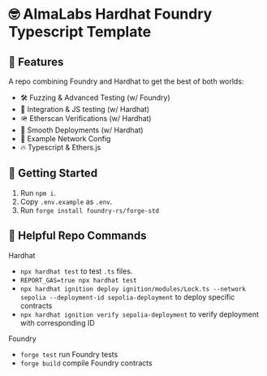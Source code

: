 # 🤓 AlmaLabs Hardhat Foundry Typescript Template

## 💪 Features

A repo combining Foundry and Hardhat to get the best of both worlds:

- 🛠️ Fuzzing & Advanced Testing (w/ Foundry)
- 🤝 Integration & JS testing (w/ Hardhat)
- 🪖 Etherscan Verifications (w/ Hardhat)
- 🚀 Smooth Deployments (w/ Hardhat)
- 🛜 Example Network Config
- 🔥 Typescript & Ethers.js

## 🚗 Getting Started

1. Run `npm i`.
2. Copy `.env.example` as `.env`.
3. Run `forge install foundry-rs/forge-std`

## 🤝 Helpful Repo Commands

Hardhat

- `npx hardhat test` to test `.ts` files.
- `REPORT_GAS=true npx hardhat test`
- `npx hardhat ignition deploy ignition/modules/Lock.ts --network sepolia --deployment-id sepolia-deployment` to deploy specific contracts
- `npx hardhat ignition verify sepolia-deployment` to verify deployment with corresponding ID

Foundry

- `forge test` run Foundry tests
- `forge build` compile Foundry contracts
